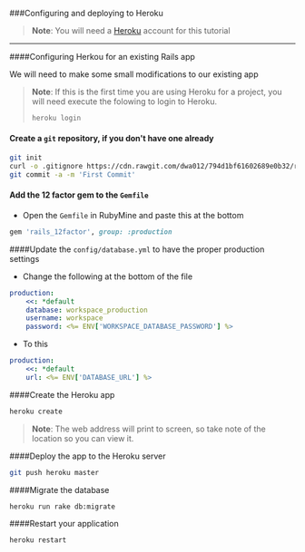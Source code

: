 ###Configuring and deploying to Heroku

>**Note**: You will need a [Heroku](http://heroku.com) account for this tutorial 

----------

####Configuring Herkou for an existing Rails app

We will need to make some small modifications to our existing app

>**Note**: If this is the first time you are using Heroku for a project, you will need execute the folowing to login to Heroku.
>```bash
>heroku login
>```

#### Create a ``git`` repository, if you don't have one already
```bash
git init
curl -o .gitignore https://cdn.rawgit.com/dwa012/794d1bf61602689e0b32/raw/
git commit -a -m 'First Commit'
```
#### Add the 12 factor gem to the ``Gemfile``
- Open the ``Gemfile`` in RubyMine and paste this at the bottom
```ruby
gem 'rails_12factor', group: :production
```

####Update the ``config/database.yml`` to have the proper production settings
- Change the following at the bottom of the file
```yaml
production:
    <<: *default
    database: workspace_production  
    username: workspace
    password: <%= ENV['WORKSPACE_DATABASE_PASSWORD'] %>
```
- To this
```yaml
production:
    <<: *default
    url: <%= ENV['DATABASE_URL'] %>
```

####Create the Heroku app
```bash
heroku create
```
> **Note**: The web address will print to screen, so take note of the location so you can view it.

####Deploy the app to the Heroku server
```bash
git push heroku master
```
####Migrate the database
```bash
heroku run rake db:migrate
```
####Restart your application
```bash
heroku restart
```